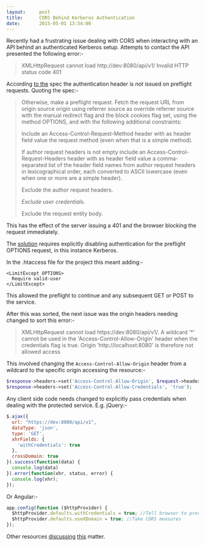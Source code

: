```yaml
---
layout:     post
title:      CORS Behind Kerberos Authentication
date:       2015-05-01 13:54:00
---
```


Recently had a frustrating issue dealing with CORS when interacting with an API
behind an authenticated Kerberos setup. Attempts to contact the API presented
the following error:-

> XMLHttpRequest cannot load http://dev:8080/api/v1/ Invalid HTTP status code 401

According [to the](http://www.w3.org/TR/cors/#preflight-request) spec the
authentication header is *not* issued on preflight requests. Quoting the spec:-

> Otherwise, make a preflight request. Fetch the request URL from origin source
> origin using referrer source as override referrer source with the manual
> redirect flag and the block cookies flag set, using the method OPTIONS, and
> with the following additional constraints:
> 
> Include an Access-Control-Request-Method header with as header field value
> the request method (even when that is a simple method).
> 
> If author request headers is not empty include an
> Access-Control-Request-Headers header with as header field value a
> comma-separated list of the header field names from author request headers in
> lexicographical order, each converted to ASCII lowercase (even when one or
> more are a simple header).
> 
> Exclude the author request headers.
> 
> *Exclude user credentials.*
> 
> Exclude the request entity body.

This has the effect of the server issuing a 401 and the browser blocking the
request immediately.

The [solution](http://serverfault.com/a/431718/66017) requires explicitly
disabling authentication for the preflight OPTIONS request, in this instance
Kerberos.

In the .htaccess file for the project this meant adding:-

```
<LimitExcept OPTIONS>
  Require valid-user
</LimitExcept>
```

This allowed the preflight to continue and any subsequent GET or POST to the
service.

After this was sorted, the next issue was the origin headers needing changed to
sort this error:-

> XMLHttpRequest cannot load https://dev:8080/api/v1/. A wildcard '*' cannot be
> used in the 'Access-Control-Allow-Origin' header when the credentials flag is
> true. Origin 'http://localhost:8080' is therefore not allowed access

This involved changing the `Access-Control-Allow-Origin` header from a
wildcard to the specific origin accessing the resource:-

```php
$response->headers->set('Access-Control-Allow-Origin', $request->headers->get('Origin'));
$response->headers->set('Access-Control-Allow-Credentials', 'true');
```

Any client side code needs changed to explicitly pass credentials when dealing
with the protected service. E.g. jQuery:-

```javascript
$.ajax({
  url: "https://dev:8080/api/v1",
  dataType: 'json',
  type: 'GET',
  xhrFields: {
    'withCredentials': true
  },
  crossDomain: true
}).success(function(data) {
  console.log(data)
}).error(function(xhr, status, error) {
  console.log(xhr);
});
```

Or Angular:-

```javascript
app.config(function ($httpProvider) {
  $httpProvider.defaults.withCredentials = true; //Tell browser to provide credentials
  $httpProvider.defaults.useXDomain = true; //Take CORS measures
});
```
Other resources
[discussing](http://giix.nl/2015/03/10/cross-origin-resource-sharing-cors-and-kerberos-webserver-auth/)
[this](http://saulalbert.net/blog/access-control-allow-origin-xmlhttprequest-day-what-fun/)
matter.

